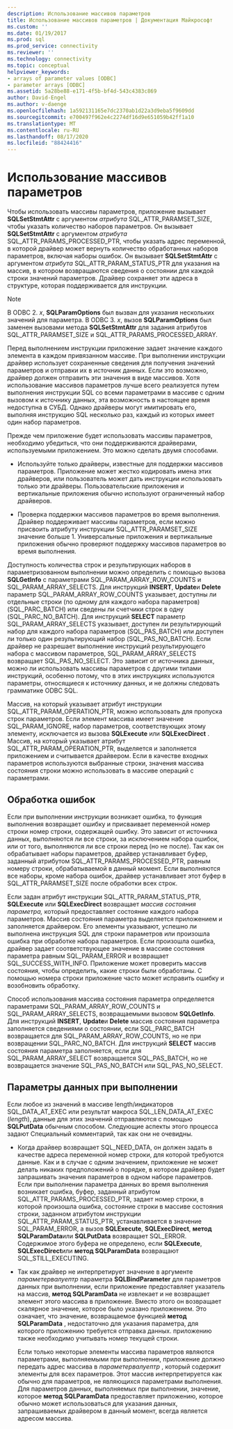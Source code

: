 ```yaml
---
description: Использование массивов параметров
title: Использование массивов параметров | Документация Майкрософт
ms.custom: ''
ms.date: 01/19/2017
ms.prod: sql
ms.prod_service: connectivity
ms.reviewer: ''
ms.technology: connectivity
ms.topic: conceptual
helpviewer_keywords:
- arrays of parameter values [ODBC]
- parameter arrays [ODBC]
ms.assetid: 5a28be88-e171-4f5b-bf4d-543c4383c869
author: David-Engel
ms.author: v-daenge
ms.openlocfilehash: 1a592131165e7dc2370ab1d22a3d9eba5f9609dd
ms.sourcegitcommit: e700497f962e4c2274df16d9e651059b42ff1a10
ms.translationtype: MT
ms.contentlocale: ru-RU
ms.lasthandoff: 08/17/2020
ms.locfileid: "88424416"
---
```

# <a name="using-arrays-of-parameters"></a>Использование массивов параметров
Чтобы использовать массивы параметров, приложение вызывает **SQLSetStmtAttr** с аргументом *атрибута* SQL_ATTR_PARAMSET_SIZE, чтобы указать количество наборов параметров. Он вызывает **SQLSetStmtAttr** с аргументом *атрибута* SQL_ATTR_PARAMS_PROCESSED_PTR, чтобы указать адрес переменной, в которой драйвер может вернуть количество обработанных наборов параметров, включая наборы ошибок. Он вызывает **SQLSetStmtAttr** с аргументом *атрибута* SQL_ATTR_PARAM_STATUS_PTR для указания на массив, в котором возвращаются сведения о состоянии для каждой строки значений параметров. Драйвер сохраняет эти адреса в структуре, которая поддерживается для инструкции.  
  
> [!NOTE]  
>  В ODBC 2. *x*, **SQLParamOptions** был вызван для указания нескольких значений для параметра. В ODBC 3. *x*, вызов **SQLParamOptions** был заменен вызовами метода **SQLSetStmtAttr** для задания атрибутов SQL_ATTR_PARAMSET_SIZE и SQL_ATTR_PARAMS_PROCESSED_ARRAY.  
  
 Перед выполнением инструкции приложение задает значение каждого элемента в каждом привязанном массиве. При выполнении инструкции драйвер использует сохраненные сведения для получения значений параметров и отправки их в источник данных. Если это возможно, драйвер должен отправить эти значения в виде массивов. Хотя использование массивов параметров лучше всего реализуется путем выполнения инструкции SQL со всеми параметрами в массиве с одним вызовом к источнику данных, эта возможность в настоящее время недоступна в СУБД. Однако драйверы могут имитировать его, выполняя инструкцию SQL несколько раз, каждый из которых имеет один набор параметров.  
  
 Прежде чем приложение будет использовать массивы параметров, необходимо убедиться, что они поддерживаются драйверами, используемыми приложением. Это можно сделать двумя способами.  
  
-   Используйте только драйверы, известные для поддержки массивов параметров. Приложение может жестко кодировать имена этих драйверов, или пользователь может дать инструкции использовать только эти драйверы. Пользовательские приложения и вертикальные приложения обычно используют ограниченный набор драйверов.  
  
-   Проверка поддержки массивов параметров во время выполнения. Драйвер поддерживает массивы параметров, если можно присвоить атрибуту инструкции SQL_ATTR_PARAMSET_SIZE значение больше 1. Универсальные приложения и вертикальные приложения обычно проверяют поддержку массивов параметров во время выполнения.  
  
 Доступность количества строк и результирующих наборов в параметризованном выполнении можно определить с помощью вызова **SQLGetInfo** с параметрами SQL_PARAM_ARRAY_ROW_COUNTS и SQL_PARAM_ARRAY_SELECTS. Для инструкций **INSERT**, **Update**и **Delete** параметр SQL_PARAM_ARRAY_ROW_COUNTS указывает, доступны ли отдельные строки (по одному для каждого набора параметров) (SQL_PARC_BATCH) или сведены ли счетчики строк в одну (SQL_PARC_NO_BATCH). Для инструкций **SELECT** параметр SQL_PARAM_ARRAY_SELECTS указывает, доступен ли результирующий набор для каждого набора параметров (SQL_PAS_BATCH) или доступен ли только один результирующий набор (SQL_PAS_NO_BATCH). Если драйвер не разрешает выполнение инструкций результирующего набора с массивом параметров, SQL_PARAM_ARRAY_SELECTS возвращает SQL_PAS_NO_SELECT. Это зависит от источника данных, можно ли использовать массивы параметров с другими типами инструкций, особенно потому, что в этих инструкциях используются параметры, относящиеся к источнику данных, и не должны следовать грамматике ODBC SQL.  
  
 Массив, на который указывает атрибут инструкции SQL_ATTR_PARAM_OPERATION_PTR, можно использовать для пропуска строк параметров. Если элемент массива имеет значение SQL_PARAM_IGNORE, набор параметров, соответствующих этому элементу, исключается из вызова **SQLExecute** или **SQLExecDirect** . Массив, на который указывает атрибут SQL_ATTR_PARAM_OPERATION_PTR, выделяется и заполняется приложением и считывается драйвером. Если в качестве входных параметров используются выбранные строки, значения массива состояния строки можно использовать в массиве операций с параметрами.  
  
## <a name="error-processing"></a>Обработка ошибок  
 Если при выполнении инструкции возникает ошибка, то функция выполнения возвращает ошибку и присваивает переменной номер строки номер строки, содержащей ошибку. Это зависит от источника данных, выполняются ли все строки, за исключением набора ошибок, или от того, выполняются ли все строки перед (но не после). Так как он обрабатывает наборы параметров, драйвер устанавливает буфер, заданный атрибутом SQL_ATTR_PARAMS_PROCESSED_PTR, равным номеру строки, обрабатываемой в данный момент. Если выполняются все наборы, кроме набора ошибок, драйвер устанавливает этот буфер в SQL_ATTR_PARAMSET_SIZE после обработки всех строк.  
  
 Если задан атрибут инструкции SQL_ATTR_PARAM_STATUS_PTR, **SQLExecute** или **SQLExecDirect** возвращает *массив состояния параметра,* который предоставляет состояние каждого набора параметров. Массив состояния параметра выделяется приложением и заполняется драйвером. Его элементы указывают, успешно ли выполнена инструкция SQL для строки параметров или произошла ошибка при обработке набора параметров. Если произошла ошибка, драйвер задает соответствующее значение в массиве состояния параметра равным SQL_PARAM_ERROR и возвращает SQL_SUCCESS_WITH_INFO. Приложение может проверить массив состояния, чтобы определить, какие строки были обработаны. С помощью номера строки приложение часто может исправить ошибку и возобновить обработку.  
  
 Способ использования массива состояния параметра определяется параметрами SQL_PARAM_ARRAY_ROW_COUNTS и SQL_PARAM_ARRAY_SELECTS, возвращаемыми вызовом **SQLGetInfo**. Для инструкций **INSERT**, **Update**и **Delete** массив состояния параметра заполняется сведениями о состоянии, если SQL_PARC_BATCH возвращается для SQL_PARAM_ARRAY_ROW_COUNTS, но не при возвращении SQL_PARC_NO_BATCH. Для инструкций **SELECT** массив состояния параметра заполняется, если для SQL_PARAM_ARRAY_SELECT возвращается SQL_PAS_BATCH, но не возвращается значение SQL_PAS_NO_BATCH или SQL_PAS_NO_SELECT.  
  
## <a name="data-at-execution-parameters"></a>Параметры данных при выполнении  
 Если любое из значений в массиве length/индикаторов SQL_DATA_AT_EXEC или результат макроса SQL_LEN_DATA_AT_EXEC (*length*), данные для этих значений отправляются с помощью **SQLPutData** обычным способом. Следующие аспекты этого процесса задают Специальный комментарий, так как они не очевидны.  
  
-   Когда драйвер возвращает SQL_NEED_DATA, он должен задать в качестве адреса переменной номер строки, для которой требуются данные. Как и в случае с одним значением, приложение не может делать никаких предположений о порядке, в котором драйвер будет запрашивать значения параметров в одном наборе параметров. Если при выполнении параметра данных во время выполнения возникает ошибка, буфер, заданный атрибутом SQL_ATTR_PARAMS_PROCESSED_PTR, задает номер строки, в которой произошла ошибка, состояние строки в массиве состояния строки, заданном атрибутом инструкции SQL_ATTR_PARAM_STATUS_PTR, устанавливается в значение SQL_PARAM_ERROR, а вызов **SQLExecute**, **SQLExecDirect**, **метод SQLParamData**или **SQLPutData** возвращает SQL_ERROR. Содержимое этого буфера не определено, если **SQLExecute**, **SQLExecDirect**или **метод SQLParamData** возвращают SQL_STILL_EXECUTING.  
  
-   Так как драйвер не интерпретирует значение в аргументе *параметервалуептр* параметра **SQLBindParameter** для параметров данных при выполнении, если приложение предоставляет указатель на массив, **метод SQLParamData** не извлекает и не возвращает элемент этого массива в приложение. Вместо этого он возвращает скалярное значение, которое было указано приложением. Это означает, что значение, возвращаемое функцией **метод SQLParamData** , недостаточно для указания параметра, для которого приложению требуется отправка данных. приложению также необходимо учитывать номер текущей строки.  
  
     Если только некоторые элементы массива параметров являются параметрами, выполняемыми при выполнении, приложение должно передать адрес массива в *параметервалуептр* , который содержит элементы для всех параметров. Этот массив интерпретируется как обычно для параметров, не являющихся параметрами выполнения. Для параметров данных, выполняемых при выполнении, значение, которое **метод SQLParamData** предоставляет приложению, которое обычно может использоваться для указания данных, запрашиваемых драйвером в данный момент, всегда является адресом массива.
